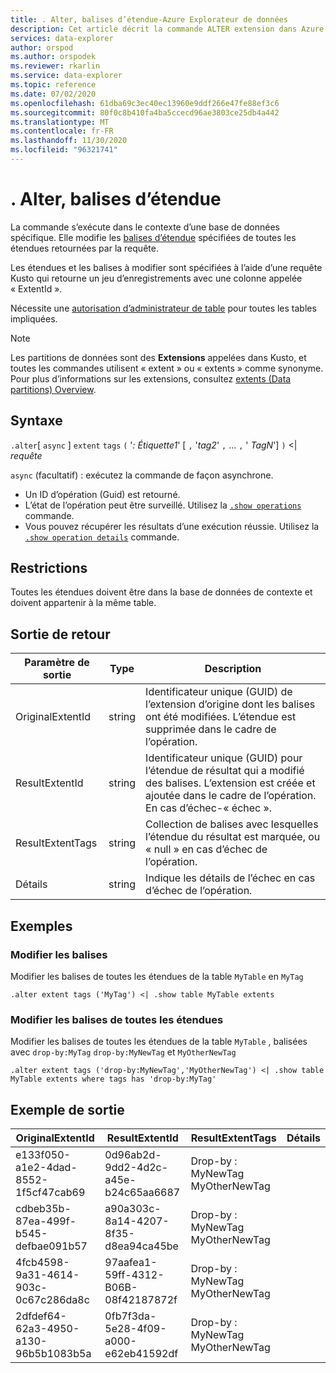 ```yaml
---
title: . Alter, balises d’étendue-Azure Explorateur de données
description: Cet article décrit la commande ALTER extension dans Azure Explorateur de données.
services: data-explorer
author: orspod
ms.author: orspodek
ms.reviewer: rkarlin
ms.service: data-explorer
ms.topic: reference
ms.date: 07/02/2020
ms.openlocfilehash: 61dba69c3ec40ec13960e9ddf266e47fe88ef3c6
ms.sourcegitcommit: 80f0c8b410fa4ba5ccecd96ae3803ce25db4a442
ms.translationtype: MT
ms.contentlocale: fr-FR
ms.lasthandoff: 11/30/2020
ms.locfileid: "96321741"
---
```

# <a name="alter-extent-tags"></a>. Alter, balises d’étendue

La commande s’exécute dans le contexte d’une base de données spécifique. Elle modifie les [balises d’étendue](extents-overview.md#extent-tagging) spécifiées de toutes les étendues retournées par la requête.

Les étendues et les balises à modifier sont spécifiées à l’aide d’une requête Kusto qui retourne un jeu d’enregistrements avec une colonne appelée « ExtentId ».

Nécessite une [autorisation d’administrateur de table](../management/access-control/role-based-authorization.md) pour toutes les tables impliquées.

> [!NOTE]
> Les partitions de données sont des **Extensions** appelées dans Kusto, et toutes les commandes utilisent « extent » ou « extents » comme synonyme.
> Pour plus d’informations sur les extensions, consultez [extents (Data partitions) Overview](extents-overview.md).

## <a name="syntax"></a>Syntaxe

`.alter`[ `async` ] `extent` `tags` `(` '*: Étiquette1*' [ `,` '*tag2*' `,` ... `,` ' *TagN*'] `)`  <|  *requête*

`async` (facultatif) : exécutez la commande de façon asynchrone.
   * Un ID d’opération (Guid) est retourné. 
   * L’état de l’opération peut être surveillé. Utilisez la [`.show operations`](operations.md#show-operations) commande.
   * Vous pouvez récupérer les résultats d’une exécution réussie. Utilisez la [`.show operation details`](operations.md#show-operation-details) commande.

## <a name="restrictions"></a>Restrictions

Toutes les étendues doivent être dans la base de données de contexte et doivent appartenir à la même table.

## <a name="return-output"></a>Sortie de retour

|Paramètre de sortie |Type |Description|
|---|---|---|
|OriginalExtentId |string |Identificateur unique (GUID) de l’extension d’origine dont les balises ont été modifiées. L’étendue est supprimée dans le cadre de l’opération.|
|ResultExtentId |string |Identificateur unique (GUID) pour l’étendue de résultat qui a modifié des balises. L’extension est créée et ajoutée dans le cadre de l’opération. En cas d’échec-« échec ».|
|ResultExtentTags |string |Collection de balises avec lesquelles l’étendue du résultat est marquée, ou « null » en cas d’échec de l’opération.|
|Détails |string |Indique les détails de l’échec en cas d’échec de l’opération.|

## <a name="examples"></a>Exemples

### <a name="alter-tags"></a>Modifier les balises 

Modifier les balises de toutes les étendues de la table `MyTable` en `MyTag`

```kusto
.alter extent tags ('MyTag') <| .show table MyTable extents
```

### <a name="alter-tags-of-all-extents"></a>Modifier les balises de toutes les étendues

Modifier les balises de toutes les étendues de la table `MyTable` , balisées avec `drop-by:MyTag` `drop-by:MyNewTag` et `MyOtherNewTag`

```kusto
.alter extent tags ('drop-by:MyNewTag','MyOtherNewTag') <| .show table MyTable extents where tags has 'drop-by:MyTag'
```

## <a name="sample-output"></a>Exemple de sortie

|OriginalExtentId |ResultExtentId | ResultExtentTags | Détails
|---|---|---|---
|e133f050-a1e2-4dad-8552-1f5cf47cab69 |0d96ab2d-9dd2-4d2c-a45e-b24c65aa6687 | Drop-by : MyNewTag MyOtherNewTag| 
|cdbeb35b-87ea-499f-b545-defbae091b57 |a90a303c-8a14-4207-8f35-d8ea94ca45be | Drop-by : MyNewTag MyOtherNewTag| 
|4fcb4598-9a31-4614-903c-0c67c286da8c |97aafea1-59ff-4312-B06B-08f42187872f | Drop-by : MyNewTag MyOtherNewTag| 
|2dfdef64-62a3-4950-a130-96b5b1083b5a |0fb7f3da-5e28-4f09-a000-e62eb41592df | Drop-by : MyNewTag MyOtherNewTag| 
